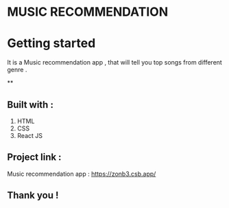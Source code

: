 # MUSIC RECOMMENDATION

# Getting started

It is a Music recommendation app , that will tell you top songs from different genre .


**
## Built with :
1. HTML
2. CSS
3. React JS



## Project link :
Music recommendation app : https://zonb3.csb.app/

## Thank you !
